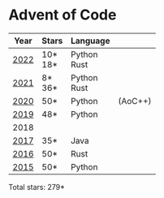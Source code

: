 # Advent of Code

| Year          | Stars      | Language       |         |
| ------------- | -----      | --------       | ------- |
| [2022](/2022) | 10*<br>18* | Python<br>Rust |         |
| [2021](/2021) | 8*<br>36*  | Python<br>Rust |         |
| [2020](/2020) | 50*        | Python         | (AoC++) |
| [2019](/2019) | 48*        | Python         |         |
|  2018         |            |                |         |
| [2017](/2017) | 35*        | Java           |         |
| [2016](/2016) | 50*        | Rust           |         |
| [2015](/2015) | 50*        | Python         |         |

Total stars: 279*
